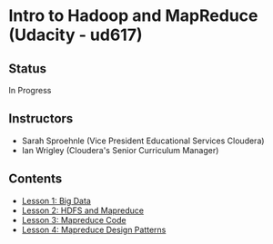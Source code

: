# Intro to Hadoop and MapReduce (Udacity - ud617)

## Status

In Progress

## Instructors

* Sarah Sproehnle (Vice President Educational Services Cloudera)
* Ian Wrigley (Cloudera's Senior Curriculum Manager)

## Contents

* [Lesson 1: Big Data](./lesson-1-big-data.md)
* [Lesson 2: HDFS and Mapreduce](./lesson-2-hdfs-and-mapreduce.md)
* [Lesson 3: Mapreduce Code](./lesson-3-mapreduce-code.md)
* [Lesson 4: Mapreduce Design Patterns](./lesson-4-mapreduce-design-patterns.md)
